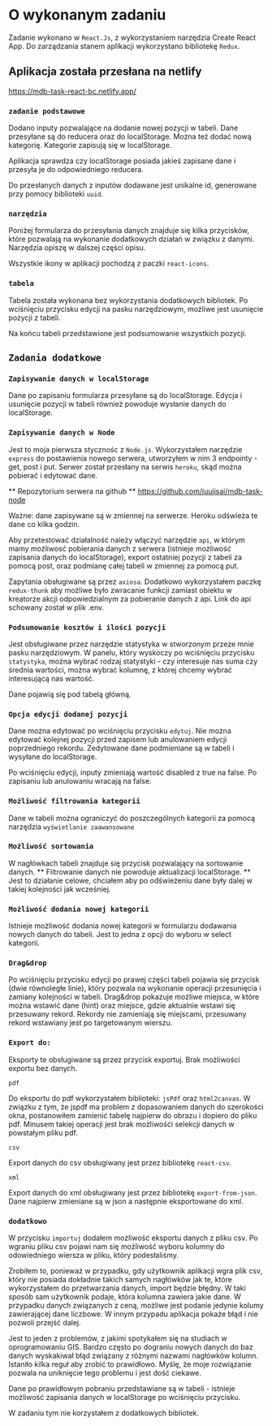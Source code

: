# O wykonanym zadaniu

Zadanie wykonano w `React.Js`, z wykorzystaniem narzędzia Create React App. Do zarządzania stanem aplikacji wykorzystano bibliotekę `Redux`.

## Aplikacja została przesłana na netlify

https://mdb-task-react-bc.netlify.app/

### `zadanie podstawowe`

Dodano inputy pozwalające na dodanie nowej pozycji w tabeli. Dane przesyłane są do reducera oraz do localStorage. Można też dodać nową kategorię. Kategorie zapisują się w localStorage.

Aplikacja sprawdza czy localStorage posiada jakieś zapisane dane i przesyła je do odpowiedniego reducera.

Do przesłanych danych z inputów dodawane jest unikalne id, generowane przy pomocy biblioteki `uuid`.


### `narzędzia`

Poniżej formularza do przesyłania danych znajduje się kilka przycisków, które pozwalają na wykonanie dodatkowych działań w związku z danymi. Narzędzia opiszę w dalszej części opisu.

Wszystkie ikony w aplikacji pochodzą z paczki `react-icons`.


### `tabela`

Tabela została wykonana bez wykorzystania dodatkowych bibliotek. Po wciśnięciu przycisku edycji na pasku narzędziowym, możliwe jest usunięcie pozycji z tabeli. 

Na końcu tabeli przedstawione jest podsumowanie wszystkich pozycji.

## `Zadania dodatkowe`

### `Zapisywanie danych w localStorage`

Dane po zapisaniu formularza przesyłane są do localStorage. Edycja i usunięcie pozycji w tabeli również powoduje wysłanie danych do localStorage.

### `Zapisywanie danych w Node`

Jest to moja pierwsza stycznośc z `Node.js`. Wykorzystałem narzędzie `express` do postawienia nowego serwera, utworzyłem w nim 3 endpointy - get, post i put. Serwer został przesłany na serwis `heroku`, skąd można pobierać i edytować dane.

** Repozytorium serwera na github **
https://github.com/juujisai/mdb-task-node 

Ważne: dane zapisywane są w zmiennej na serwerze. Heroku odświeża te dane co kilka godzin.

Aby przetestować działalność należy włączyć narzędzie `api`, w którym mamy możliwosć pobierania danych z serwera (istnieje możliwość zapisania danych do localStorage), export ostatniej pozycji z tabeli za pomocą post, oraz podmianę całej tabeli w zmiennej za pomocą put. 

Zapytania obsługiwane są przez `axiosa`. Dodatkowo wykorzystałem paczkę `redux-thunk` aby możliwe było zwracanie funkcji zamiast obiektu w kreatorze akcji odpowiedzialnym za pobieranie danych z api. Link do api schowany został w plik .env.


### `Podsumowanie kosztów i ilości pozycji `

Jest obsługiwane przez narzędzie statystyka w stworzonym przeze mnie pasku narzędziowym. W panelu, który wyskoczy po wciśnięciu przycisku `statystyka`, można wybrać rodzaj statystyki - czy interesuje nas suma czy średnia wartości, można wybrać kolumnę, z której chcemy wybrać interesującą nas wartość.

Dane pojawią się pod tabelą główną.

### `Opcja edycji dodanej pozycji`

Dane można edytować po wciśnięciu przycisku `edytuj`. Nie można edytować kolejnej pozycji przed zapisem lub anulowaniem edycji poprzedniego rekordu. Zedytowane dane podmieniane są w tabeli i wysyłane do localStorage. 

Po wciśnięciu edycji, inputy zmieniają wartość disabled z true na false. Po zapisaniu lub anulowaniu wracają na false.

### `Możliwość filtrowania kategorii`

Dane w tabeli można ograniczyć do poszczególnych kategorii za pomocą narzędzia `wyświetlanie zaawansowane`

### `Możliwość sortowania`

W nagłówkach tabeli znajduje się przycisk pozwalający na sortowanie danych. ** Filtrowanie danych nie powoduje aktualizacji localStorage. ** Jest to działanie celowe, chciałem aby po odświeżeniu dane były dalej w takiej kolejności jak wcześniej.

### `Możliwość dodania nowej kategorii`

Istnieje możliwość dodania nowej kategorii w formularzu dodawania nowych danych do tabeli. Jest to jedna z opcji do wyboru w select kategorii.

### `Drag&drop`

Po wciśnięciu przycisku edycji po prawej części tabeli pojawia się przycisk (dwie równoległe linie), który pozwala na wykonanie operacji przesunięcia i zamiany kolejności w tabeli. Drag&drop pokazuje możliwe miejsca, w które można wstawić dane (hint) oraz miejsce, gdzie aktualnie wstawi się przesuwany rekord. Rekordy nie zamieniają się miejscami, przesuwany rekord wstawiany jest po targetowanym wierszu.


### `Export do:`

Eksporty te obsługiwane są przez przycisk exportuj. Brak możliwości exportu bez danych.

`pdf`

Do eksportu do pdf wykorzystałem biblioteki: `jsPdf` oraz `html2canvas`. W związku z tym, że jspdf ma problem z dopasowaniem danych do szerokości okna, postanowiłem zamienić tabelę najpierw do obrazu i dopiero do pliku pdf. Minusem takiej operacji jest brak możliwośći selekcji danych w powstałym pliku pdf. 

`csv`

Export danych do csv obsługiwany jest przez bibliotekę `react-csv`. 

`xml`

Export danych do xml obsługiwany jest przez bibliotekę `export-from-json`. Dane najpierw zmieniane są w json a następnie eksportowane do xml.

### `dodatkowo`

W przycisku `importuj` dodałem możliwość eksportu danych z pliku csv. Po wgraniu pliku csv pojawi nam się możliwość wyboru kolumny do odowiedniego wiersza w pliku, który podesłaliśmy.

Zrobiłem to, ponieważ w przypadku, gdy użytkownik aplikacji wgra plik csv, który nie posiada dokładnie takich samych nagłówków jak te, które wykorzystałem do przetwarzania danych, import będzie błędny. W taki sposób sam użytkownik podaje, która kolumna zawiera jakie dane. W przypadku danych związanych z ceną, możliwe jest podanie jedynie kolumy zawierającej dane liczbowe. W innym przypadu aplikacja pokaże błąd i nie pozwoli przejść dalej.

Jest to jeden z problemów, z jakimi spotykałem się na studiach w oprogramowaniu GIS. Bardzo często po dograniu nowych danych do baz danych wyskakiwał błąd związany z różnymi nazwami nagłówków kolumn. Istaniło kilka reguł aby zrobić to prawidłowo. 
Myślę, że moje rozwiązanie pozwala na uniknięcie tego problemu i jest dość ciekawe.

Dane po prawidłowym pobraniu przedstawiane są w tabeli - istnieje możliwość zapisania danych w localStorage po wciśnięciu przycisku. 

W zadaniu tym nie korzystałem z dodatkowych bibliotek.
